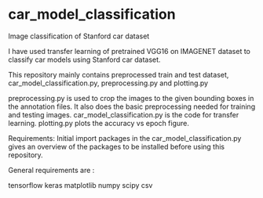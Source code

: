 # car_model_classification
Image classification of Stanford car dataset

I have used transfer learning of pretrained VGG16 on IMAGENET dataset to classify car models using Stanford car dataset.

This repository mainly contains preprocessed train and test dataset, car_model_classification.py, preprocessing.py and plotting.py

preprocessing.py is used to crop the images to the given bounding boxes in the annotation files. It also does the basic preprocessing needed for training and testing images.
car_model_classification.py is the code for transfer learning.
plotting.py plots the accuracy vs epoch figure.

Requirements: Initial import packages in the car_model_classification.py gives an overview of the packages to be installed before using this repository. 

General requirements are :

tensorflow
keras
matplotlib
numpy
scipy
csv
